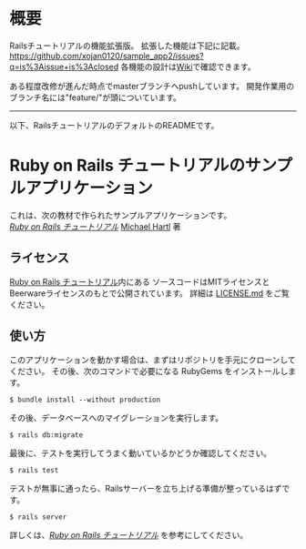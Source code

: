 # 概要

Railsチュートリアルの機能拡張版。
拡張した機能は下記に記載。
https://github.com/xojan0120/sample_app2/issues?q=is%3Aissue+is%3Aclosed
各機能の設計は[Wiki](https://github.com/xojan0120/sample_app2/wiki)で確認できます。

ある程度改修が進んだ時点でmasterブランチへpushしています。
開発作業用のブランチ名には"feature/"が頭についています。

---
以下、RailsチュートリアルのデフォルトのREADMEです。

# Ruby on Rails チュートリアルのサンプルアプリケーション

これは、次の教材で作られたサンプルアプリケーションです。   
[*Ruby on Rails チュートリアル*](https://railstutorial.jp/)
[Michael Hartl](http://www.michaelhartl.com/) 著

## ライセンス

[Ruby on Rails チュートリアル](https://railstutorial.jp/)内にある
ソースコードはMITライセンスとBeerwareライセンスのもとで公開されています。
詳細は [LICENSE.md](LICENSE.md) をご覧ください。

## 使い方

このアプリケーションを動かす場合は、まずはリポジトリを手元にクローンしてください。
その後、次のコマンドで必要になる RubyGems をインストールします。

```
$ bundle install --without production
```

その後、データベースへのマイグレーションを実行します。

```
$ rails db:migrate
```

最後に、テストを実行してうまく動いているかどうか確認してください。

```
$ rails test
```

テストが無事に通ったら、Railsサーバーを立ち上げる準備が整っているはずです。

```
$ rails server
```

詳しくは、[*Ruby on Rails チュートリアル*](https://railstutorial.jp/)
を参考にしてください。
